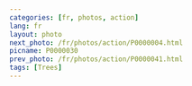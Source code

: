```yaml
---
categories: [fr, photos, action]
lang: fr
layout: photo
next_photo: /fr/photos/action/P0000004.html
picname: P0000030
prev_photo: /fr/photos/action/P0000041.html
tags: [Trees]
---
```

